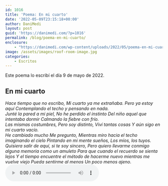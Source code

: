 ```yaml
---
id: 1016
title: 'Poema: En mi cuarto'
date: '2022-05-09T23:15:18+00:00'
author: DaniMedi
layout: post
guid: 'https://danimedi.com/?p=1016'
permalink: /blog/poema-en-mi-cuarto/
enclosure:
    - "https://danimedi.com/wp-content/uploads/2022/05/poema-en-mi-cuarto.mp3\n1654145\naudio/mpeg\n"
image: /assets/images/roof-room-image.jpg
categories:
    - Escritos
---
```


Este poema lo escribí el día 9 de mayo de 2022.

## En mi cuarto

<em>
Hace tiempo que no escribo,  
Mi cuarto ya me extrañaba.  
Pero ya estoy aquí  
Contemplando el techo y pensando en nada.  
<br>
Junté la pared a mi piel,  
No he perdido el instinto  
Del niño aquel que intentaba dormir  
Calmando la fiebre con frío.  
<br>
Las mismas costumbres,  
Pero soy distinto,  
Viví tantas cosas  
Y aún sigo en mi cuarto vacío.  
<br>
He cambiado mucho  
Me pregunto,  
Mientras miro hacia el techo imaginando el cielo  
Pintando en mi mente sueños,  
Los míos, los tuyos.  
<br>
Quisiera salir de aquí, si te soy sincero,  
Pero quiero llevarme conmigo alguna memoria como un amuleto  
Para que cuando el recuerdo se sienta lejos  
Y el tiempo encuentre el método de hacerme nuevo mientras me vuelve viejo  
Pueda sentirme al menos  
Un poco menos ajeno.  
</em>
<br>
<audio controls>
  <source src="/assets/audios/poema-en-mi-cuarto.mp3" type="audio/mpeg">
</audio>
